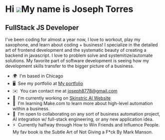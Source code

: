 Hi ![](https://user-images.githubusercontent.com/18350557/176309783-0785949b-9127-417c-8b55-ab5a4333674e.gif)My name is Joseph Torres
=====================================================================================================================================

FullStack JS Developer
----------------------

I've been coding for almost a year now, I love to workout, play my saxophone, and learn about coding + business! I specialize in the detailed art of frontend development and the systematic beauty of creating a backend in javascript. I love to problem solve and systemitize/automate solutions. My favorite part of software development is seeing how my development skills transfer to the bigger picture of a business.

* 🌍  I'm based in Chicago
* 🖥️  See my portfolio at [My portfolio](http://Thismyportfolio)
* ✉️  You can contact me at [joseph8778@gmail.com](mailto:joseph8778@gmail.com)
* 🚀  I'm currently working on [Skinstric AI Website](http://https://skinstric-jt-rdpp.vercel.app/)
* 🧠  I'm learning Make.com to learn more about high-level automation within a business.
* 🤝  I'm open to collaborating on any sort of business automation project, AI integration w/ full-stack engineering, or any new application idea.
* ⚡  Currently halfway through How to Win Friends and Influence People. My fav book is the Subtle Art of Not Giving a F\*ck By Mark Manson.
